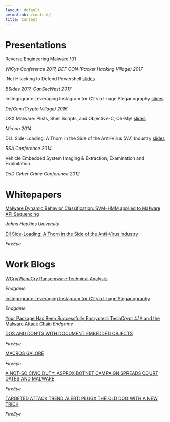 ```yaml
---
layout: default
permalink: /content/
title: Content
---
```


# Presentations

Reverse Engineering Malware 101

*WiCys Conference 2017, DEF CON (Packet Hacking Village) 2017*

.Net Hijacking to Defend Powershell [slides](https://securedorg.github.io/docs/Cansecwest2017_NETHijackingPowerShell.pdf)

*BSides 2017, CanSecWest 2017*

Instegogram: Leveraging Instagram for C2 via Image Steganography [slides](https://securedorg.github.io/docs/InstegogramDefCon2016_H_A_Dredatcted.pdf)

*DefCon (Crypto Village) 2016*

OSX Malware: Plists, Shell Scripts, and Objective-C, Oh-My! [slides](https://securedorg.github.io/docs/MIRcon_2014_RD_Track_Plists_Shell_Scripts_Object-C.pdf)

*Mircon 2014*

DLL Side-Loading: A Thorn in the Side of the Anti-Virus (AV) Industry [slides](https://securedorg.github.io/docs/hta-w04a-dll-side-loading-a-thorn-in-the-side-of-the-anti-virus-_av_-industry.pdf)

*RSA Conference 2014*

Vehicle Embedded System Imaging & Extraction, Examination and Exploitation

*DoD Cyber Crime Conference 2012*

# Whitepapers

[Malware Dynamic Behavior Classification: SVM-HMM applied to Malware API Sequencing](https://securedorg.github.io/docs/MDBC_API_Sequencing.pdf)

*Johns Hopkins University*

[Dll Side-Loading: A Thorn in the Side of  the Anti-Virus Industry](https://securedorg.github.io/docs/rpt-dll-sideloading.pdf)

*FireEye*

# Work Blogs

[WCry/WanaCry Ransomware Technical Analysis](https://www.endgame.com/blog/technical-blog/wcrywanacry-ransomware-technical-analysis)

*Endgame*

[Instegogram: Leveraging Instagram for C2 via Image Steganography](https://www.endgame.com/blog/instegogram-leveraging-instagram-c2-image-steganography)

*Endgame*

[Your Package Has Been Successfully Encrypted: TeslaCrypt 4.1A and the Malware Attack Chain](https://www.endgame.com/blog/your-package-has-been-successfully-encrypted-teslacrypt-41a-and-malware-attack-chain)
*Endgame*

[DOS AND DON’TS WITH DOCUMENT EMBEDDED OBJECTS](https://www.fireeye.com/blog/threat-research/2015/04/dos_and_don_ts_with.html)

*FireEye*

[MACROS GALORE](https://www.fireeye.com/blog/threat-research/2015/10/macros_galore.html)

*FireEye*

[A NOT-SO CIVIC DUTY: ASPROX BOTNET CAMPAIGN SPREADS COURT DATES AND MALWARE](https://www.fireeye.com/blog/threat-research/2014/06/a-not-so-civic-duty-asprox-botnet-campaign-spreads-court-dates-and-malware.html)

*FireEye*

[TARGETED ATTACK TREND ALERT: PLUGX THE OLD DOG WITH A NEW TRICK](https://www.fireeye.com/blog/threat-research/2013/05/targeted-attack-trend-alert-plugx-the-old-dog-with-a-new-trick.html)

*FireEye*

